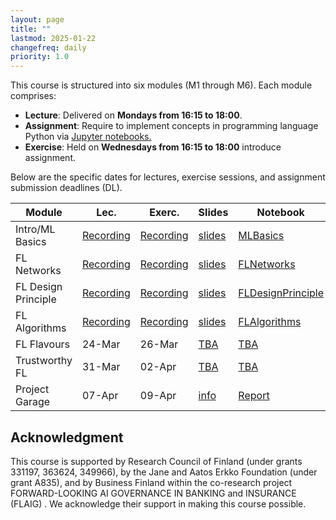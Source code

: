 ```yaml
---
layout: page
title: ""
lastmod: 2025-01-22
changefreq: daily
priority: 1.0
---
```


This course is structured into six modules (M1 through M6). Each module comprises:

- **Lecture**: Delivered on **Mondays from 16:15 to 18:00**.
- **Assignment**: Require to implement concepts in programming language Python via <a href="https://jupyter.org/"> Jupyter notebooks. </a> 
- **Exercise**: Held on **Wednesdays from 16:15 to 18:00** introduce assignment.

Below are the specific dates for lectures, exercise sessions, and assignment submission deadlines (DL).

<table class="custom-table">
  <thead>
    <tr>
      <th>Module</th>
      <th>Lec.</th>
      <th>Exerc.</th>
      <th>Slides</th>
      <th>Notebook</th>
      <th>FLBook</th>
      <th>DL</th>
    </tr>
  </thead>
  <tbody>
    <tr>
      <td>Intro/ML Basics</td>
      <td><a href="https://aalto.cloud.panopto.eu/Panopto/Pages/Viewer.aspx?id=ca801b6e-01fe-4fda-805f-b2a2008a289c"> Recording </a></td>
      <td><a href="https://aalto.cloud.panopto.eu/Panopto/Pages/Viewer.aspx?id=c2dd699a-aff3-4d72-879f-b2a200c5bc80"> Recording </a></td>
      <td><a href="{{ site.baseurl }}/slides/Lec_Introduction.pdf">slides</a></td>
     <td><a href="https://github.com/FederatedLearningAalto/FederatedLearningAalto.github.io/tree/master/assignments">MLBasics</a></td>
      <td><a href="https://github.com/alexjungaalto/FederatedLearning/blob/main/material/FLBook.pdf">Ch. 1,2,4</a></td>
      <td><a href="https://github.com/FederatedLearningAalto/FederatedLearningAalto.github.io/tree/master/assignments/Assignment1">Ref.Sol.</a></td>
    </tr>
    <tr>
      <td>FL Networks</td>
      <td><a href="https://aalto.cloud.panopto.eu/Panopto/Pages/Viewer.aspx?id=29884b6d-6540-4ebe-884d-b2a200ed6e9c"> Recording </a></td>
      <td><a href="https://aalto.cloud.panopto.eu/Panopto/Pages/Viewer.aspx?id=df686b78-2526-4c40-9a2a-b2a200f22708"> Recording </a>  </td>
      <td><a href="{{ site.baseurl }}/slides/Lec_FLNetworks.pdf">slides</a></td>
      <td><a href="https://github.com/FederatedLearningAalto/FederatedLearningAalto.github.io/tree/master/assignments">FLNetworks</a></td>
      <td><a href="https://github.com/alexjungaalto/FederatedLearning/blob/main/material/FLBook.pdf">Ch. 3,7</a></td>
      <td><a href="https://github.com/FederatedLearningAalto/FederatedLearningAalto.github.io/tree/master/assignments/Assignment2">Ref.Sol.</a></td>
    </tr>
    <tr>
      <td>FL Design Principle</td>
      <td><a href="https://aalto.cloud.panopto.eu/Panopto/Pages/Viewer.aspx?id=5a7927b4-0d86-48d2-81f4-b2a200f42286"> Recording </a></td>
      <td> <a href="https://aalto.cloud.panopto.eu/Panopto/Pages/Viewer.aspx?id=54a14b97-2a17-4e36-a6ea-b2a200fb8645"> Recording </a> </td>
      <td><a href="{{ site.baseurl }}/slides/Lec_FLDesignPrinciple.pdf">slides</a></td>
      <td><a href="https://github.com/FederatedLearningAalto/FederatedLearningAalto.github.io/tree/master/assignments">FLDesignPrinciple</a></td>
      <td><a href="https://github.com/alexjungaalto/FederatedLearning/blob/main/material/FLBook.pdf">Ch. 4</a></td>
      <td><a href="https://jupyter.cs.aalto.fi/hub/spawn">31-Mar</a></td>
    </tr>
    <tr>
      <td>FL Algorithms</td>
      <td> <a href="https://aalto.cloud.panopto.eu/Panopto/Pages/Viewer.aspx?id=9111b392-f30b-48c9-9de7-b2a301314a48">  Recording </a> </td>
      <td> <a href="https://aalto.cloud.panopto.eu/Panopto/Pages/Viewer.aspx?id=d239feb9-bb00-4c81-a854-b2a60076abe1"> Recording </a> </td>
      <td> <a href="{{ site.baseurl }}/slides/Lec_FLAlgorithms.pdf">slides</a></td>
      <td> <a href="https://github.com/FederatedLearningAalto/FederatedLearningAalto.github.io/tree/master/assignments">FLAlgorithms</a></td>
      <td> <a href="https://github.com/alexjungaalto/FederatedLearning/blob/main/material/FLBook.pdf">Ch. 5</a></td>
      <td> <a href="https://jupyter.cs.aalto.fi/hub/spawn">31-Mar</a></td>
    </tr>
    <tr>
      <td>FL Flavours</td>
       <td>24-Mar</td>
        <td>26-Mar</td>
	<td><a href="https://www.youtube.com/@alexjung111">TBA</a></td>
      <td><a href="https://github.com/FederatedLearningAalto/FederatedLearningAalto.github.io/tree/master/assignments">TBA</a></td>
         <td><a href="https://github.com/alexjungaalto/FederatedLearning/blob/main/material/FLBook.pdf">Ch. 6</a></td>
      <td><a href="https://jupyter.cs.aalto.fi/hub/spawn">14-Apr</a></td>
    </tr>
    <tr>
    <td>Trustworthy FL</td>
      <td>31-Mar</td>
      <td>02-Apr</td>
	<td><a href="https://www.youtube.com/@alexjung111">TBA</a></td>
      <td><a href="https://github.com/FederatedLearningAalto/FederatedLearningAalto.github.io/tree/master/assignments">TBA</a></td>
      <td><a href="https://github.com/alexjungaalto/FederatedLearning/blob/main/material/FLBook.pdf">Ch. 8,9,10</a></td>
      <td><a href="https://jupyter.cs.aalto.fi/hub/spawn">14-Apr</a></td>
    </tr>
      <tr>
      <td>Project Garage</td>
      <td>07-Apr</td>
      <td>09-Apr</td>
       <td><a href="https://youtu.be/RoKcVYKKxHU">info</a></td>
      <td><a href="https://github.com/FederatedLearningAalto/FederatedLearningAalto.github.io/blob/master/project/ReportTemplate_25.pdf">Report</a></td>
      <td><a href="https://github.com/FederatedLearningAalto/FederatedLearningAalto.github.io/blob/master/project/ReviewSheet.pdf">Review</a></td>
      <td><a href="https://edas.info/login.php?rurl=aHR0cHM6Ly9lZGFzLmluZm8v">30-Apr</a></td>
    </tr>
  </tbody>
</table>

## Acknowledgment

This course is supported by Research Council of Finland (under grants 331197, 363624, 349966), by the Jane and 
Aatos Erkko Foundation (under grant A835), and by Business Finland within the co-research project FORWARD-LOOKING AI GOVERNANCE
IN BANKING and INSURANCE (FLAIG) . We acknowledge their support in making this course possible.